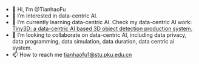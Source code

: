- 👋 Hi, I’m @TianhaoFu
- 👀 I’m interested in data-centric AI.
- 🌱 I’m currently learning data-centric AI. Check my data-centric AI work: [Tiny3D: a data-centric AI based 3D object detection production system.](https://github.com/TinyDataML/Tiny3D)
- 💞️ I’m looking to collaborate on data-centric AI, including data privacy, data programming, data simulation, data duration, data centric ai system.
- 📫 How to reach me tianhaofu1@stu.pku.edu.cn

<!---
TianhaoFu/TianhaoFu is a ✨ special ✨ repository because its `README.md` (this file) appears on your GitHub profile.
You can click the Preview link to take a look at your changes.
--->
